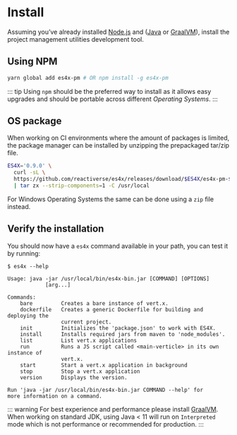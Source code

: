 # Install

Assuming you’ve already installed [Node.js](https://nodejs.org/) and ([Java](https://adoptopenjdk.net/) or
[GraalVM](http://www.graalvm.org/)), install the project management utilities development tool.

## Using NPM

```bash
yarn global add es4x-pm # OR npm install -g es4x-pm
```

::: tip
Using `npm` should be the preferred way to install as it allows easy upgrades and should be portable across different
*Operating Systems*. 
:::

## OS package

When working on CI environments where the amount of packages is limited, the package manager can be installed by
unzipping the prepackaged tar/zip file.

```bash
ES4X='0.9.0' \
  curl -sL \
  https://github.com/reactiverse/es4x/releases/download/$ES4X/es4x-pm-$ES4X-bin.tar.gz \
  | tar zx --strip-components=1 -C /usr/local
```

For Windows Operating Systems the same can be done using a `zip` file instead.


## Verify the installation

You should now have a `es4x` command available in your path, you can test it by running:

```
$ es4x --help

Usage: java -jar /usr/local/bin/es4x-bin.jar [COMMAND] [OPTIONS]
            [arg...]

Commands:
    bare         Creates a bare instance of vert.x.
    dockerfile   Creates a generic Dockerfile for building and deploying the
                 current project.
    init         Initializes the 'package.json' to work with ES4X.
    install      Installs required jars from maven to 'node_modules'.
    list         List vert.x applications
    run          Runs a JS script called <main-verticle> in its own instance of
                 vert.x.
    start        Start a vert.x application in background
    stop         Stop a vert.x application
    version      Displays the version.

Run 'java -jar /usr/local/bin/es4x-bin.jar COMMAND --help' for
more information on a command.
```

::: warning
For best experience and performance please install [GraalVM](https://www.graalvm.org). When working on standard JDK,
using Java < 11 will run on `Interpreted` mode which is not performance or recommended for production.
:::

